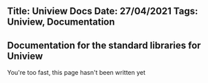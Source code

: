 Title: Uniview Docs
Date: 27/04/2021
Tags: Uniview, Documentation
---
Documentation for the standard libraries for Uniview
---

You're too fast, this page hasn't been written yet